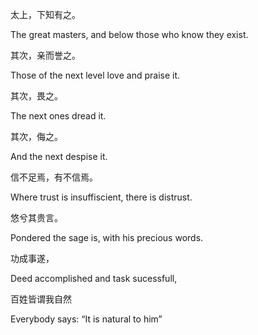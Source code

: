 太上，下知有之。

The great masters, and below those who know they exist.

其次，亲而誉之。

Those of the next level love and praise it.

其次，畏之。

The next ones dread it.

其次，侮之。

And the next despise it.

信不足焉，有不信焉。

Where trust is insuffiscient, there is distrust.

悠兮其贵言。

Pondered the sage is, with his precious words.

功成事遂，

Deed accomplished and task sucessfull,

百姓皆谓我自然

Everybody says: “It is natural to him”
